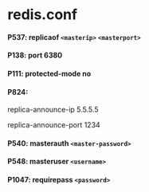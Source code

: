 # redis.conf

#### P537: replicaof `<masterip>` `<masterport>`

#### P138: port 6380

#### P111: protected-mode no

#### P824:

replica-announce-ip 5.5.5.5

replica-announce-port 1234

#### P540: masterauth `<master-password>`

#### P548: masteruser `<username>`

#### P1047: requirepass `<password>`
